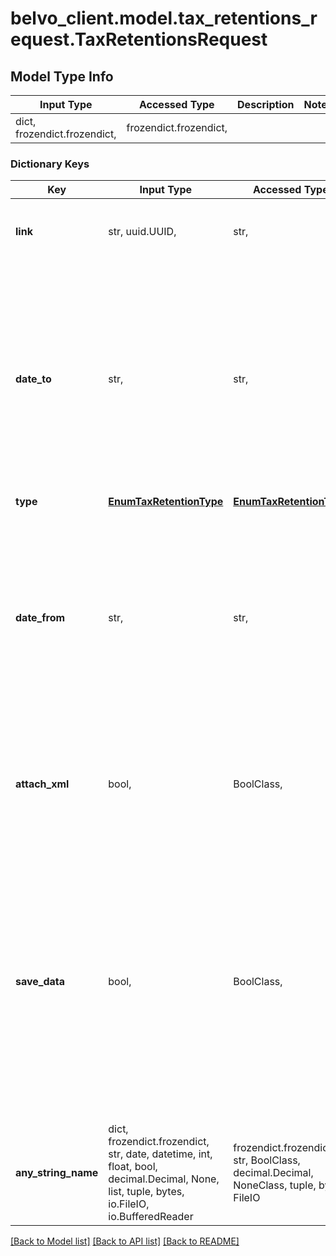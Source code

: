 # belvo_client.model.tax_retentions_request.TaxRetentionsRequest

## Model Type Info
Input Type | Accessed Type | Description | Notes
------------ | ------------- | ------------- | -------------
dict, frozendict.frozendict,  | frozendict.frozendict,  |  | 

### Dictionary Keys
Key | Input Type | Accessed Type | Description | Notes
------------ | ------------- | ------------- | ------------- | -------------
**link** | str, uuid.UUID,  | str,  | The &#x60;link.id&#x60; that you want to get information for.  | value must be a uuid
**date_to** | str,  | str,  | The date you want to stop getting tax retentions for, in &#x60;YYYY-MM-DD&#x60; format.  ⚠️ The number of days between &#x60;date_from&#x60; and &#x60;date_to&#x60; cannot be over 365.  | 
**type** | [**EnumTaxRetentionType**](EnumTaxRetentionType.md) | [**EnumTaxRetentionType**](EnumTaxRetentionType.md) |  | 
**date_from** | str,  | str,  | The date from which you want to start getting tax retentions for, in &#x60;YYYY-MM-DD&#x60; format.  ⚠️ The value of &#x60;date_from&#x60; cannot be greater than &#x60;date_to&#x60;.  | 
**attach_xml** | bool,  | BoolClass,  | When set to &#x60;true&#x60;, you will receive the XML tax retention in the response. | [optional] if omitted the server will use the default value of True
**save_data** | bool,  | BoolClass,  | Indicates whether or not to persist the data in Belvo. By default, this is set to &#x60;true&#x60; and we return a 201 Created response. When set to &#x60;false&#x60;, the data won&#x27;t be persisted and we return a 200 OK response. | [optional] if omitted the server will use the default value of True
**any_string_name** | dict, frozendict.frozendict, str, date, datetime, int, float, bool, decimal.Decimal, None, list, tuple, bytes, io.FileIO, io.BufferedReader | frozendict.frozendict, str, BoolClass, decimal.Decimal, NoneClass, tuple, bytes, FileIO | any string name can be used but the value must be the correct type | [optional]

[[Back to Model list]](../../README.md#documentation-for-models) [[Back to API list]](../../README.md#documentation-for-api-endpoints) [[Back to README]](../../README.md)

